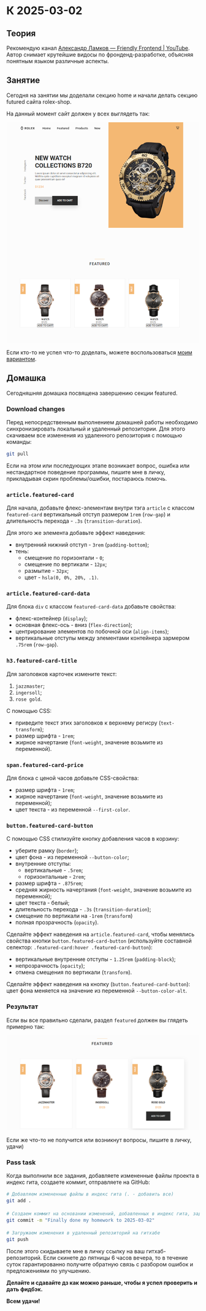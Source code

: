# К 2025-03-02

## Теория

Рекомендую канал [Александр Ламков — Friendly Frontend | YouTube](https://www.youtube.com/@AleksanderLamkov/). Автор снимает крутейшие видосы по фронденд-разработке, объясняя понятным языком различные аспекты.

## Занятие

Сегодня на занятии мы доделали секцию home и начали делать секцию futured сайта rolex-shop.

На данный момент сайт должен у всех выглядеть так:

![скиншот страницы](./pics/2025-03-02_src.png)

Если кто-то не успел что-то доделать, можете воспользоваться [моим вариантом](./rolex-shop/).

## Домашка

Сегодняшняя домашка посвящена завершению секции featured.

### Download changes

Перед непосредственным выполнением домашней работы необходимо синхронизировать локальный и удаленный репозитории. Для этого скачиваем все изменения из удаленного репозитория с помощью команды:

```bash
git pull
```

Если на этом или последующих этапе возникает вопрос, ошибка или нестандартное поведение программы, пишите мне в личку, прикладывая скрин проблемы/ошибки, постараюсь помочь.

### `article.featured-card`

Для начала, добавьте флекс-элементам внутри тэга `article` с классом `featured-card` вертикальный отступ размером `1rem` (`row-gap`) и длительность перехода - `.3s` (`transition-duration`).

Для этого же элемента добавьте эффект наведения:
- внутренний нижний отступ - `3rem` (`padding-bottom`);
- тень:
    + смещение по горизонтали - `0`;
    + смещение по вертикали - `12px`;
    + размытие - `32px`;
    + цвет - `hsla(0, 0%, 20%, .1)`.

### `article.featured-card-data`

Для блока `div` с классом `featured-card-data` добавьте свойства:
- флекс-контейнер (`display`);
- основная флекс-ось - вниз (`flex-direction`);
- центрирование элементов по побочной оси (`align-items`);
- вертикальные отступы между элементами контейнера зармером `.75rem` (`row-gap`).

### `h3.featured-card-title`

Для заголовков карточек измените текст:
1) `jazzmaster`;
2) `ingersoll`;
3) `rose gold`.

С помощью CSS:
- приведите текст этих заголовков к верхнему регисру (`text-transform`);
- размер шрифта - `1rem`;
- жирное начертание (`font-weight`, значение возьмите из переменной).

### `span.featured-card-price`

Для блока с ценой часов добавьте CSS-свойства:
- размер шрифта - `1rem`;
- жирное начертание (`font-weight`, значение возьмите из переменной);
- цвет текста - из переменной `--first-color`.

### `button.featured-card-button`

С помощью CSS стилизуйте кнопку добавления часов в корзину:
- уберите рамку (`border`);
- цвет фона - из переменной `--button-color`;
- внутренние отступы:
    + вертикальные - `.5rem`;
    + горизонтальные - `2rem`;
- размер шрифта - `.875rem`;
- средняя жирность начертания (`font-weight`, значение возьмите из переменной);
- цвет текста - белый;
- длительность перехода - `.3s` (`transition-duration`);
- смещение по вертикали на `-1rem` (`transform`)
- полная прозрачность (`opacity`).

Сделайте эффект наведения на `article.featured-card`, чтобы менялись свойства кнопки `button.featured-card-button` (используйте составной селектор: `.featured-card:hover .featured-card-button`):
- вертикальные внутренние отступы - `1.25rem` (`padding-block`);
- непрозрачность (`opacity`);
- отмена смещения по вертикали (`transform`).

Сделайте эффект наведения на кнопку (`button.featured-card-button`): цвет фона меняется на значение из переменной `--button-color-alt`.

### Результат

Если вы все правильно сделали, раздел `featured` должен вы глядеть примерно так:

![результат дз](./pics/2025-03-02_result-section-featured.png)

Если же что-то не получится или возникнут вопросы, пишите в личку, удачи)

### Pass task
Когда выполнили все задания, добавляете измененные файлы проекта в индекс гита, создаете коммит, отправляете на GitHub:
```bash
# Добавляем измененные файлы в индекс гита (. - добавить все)
git add .

# Создаем коммит на основании изменений, добавленных в индекс гита, задаем сообщение коммита
git commit -m "Finally done my homework to 2025-03-02"

# Загружаем изменения в удаленный репозиторий на гитхабе
git push
```
После этого скидываете мне в личку ссылку на ваш гитхаб-репозиторий. Если скинете до пятницы 6 часов вечера, то в течение суток гарантированно получите обратную связь с разбором ошибок и предложениями по улучшению.

**Делайте и сдавайте дз как можно раньше, чтобы я успел проверить и дать фидбэк.**

**Всем удачи!**